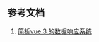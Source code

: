 


## 参考文档
1. [简析vue 3 的数据响应系统](https://copyfuture.com/blogs-details/20191015164331394kp7iozzyha406jd)